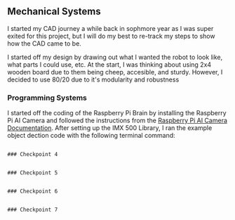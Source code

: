 ## Mechanical Systems

I started my CAD journey a while back in sophmore year as I was super exited for this project, but I will do my best to re-track my steps to show how the CAD came to be.

I started off my design by drawing out what I wanted the robot to look like, what parts I could use, etc. At the start, I was thinking about using 2x4 wooden board due to them being cheep, accesible, and sturdy. However, I decided to use 80/20 due to it's modularity and robustness



### Programming Systems

I started off the coding of the Raspberry Pi Brain by installing the Raspberry Pi AI Camera and followed the instructions from the [Raspberry Pi AI Camera Documentation](https://www.raspberrypi.com/documentation/accessories/ai-camera.html). After setting up the IMX 500 Library, I ran the example object dection code with the following terminal command:
~~~ rpicam-hello -t 0s --post-process-file /usr/share/rpi-camera-assets/imx500_mobilenet_ssd.json --viewfinder-width 1920 --viewfinder-height 1080 --framerate 30 ~~~

### Checkpoint 4


### Checkpoint 5


### Checkpoint 6


### Checkpoint 7